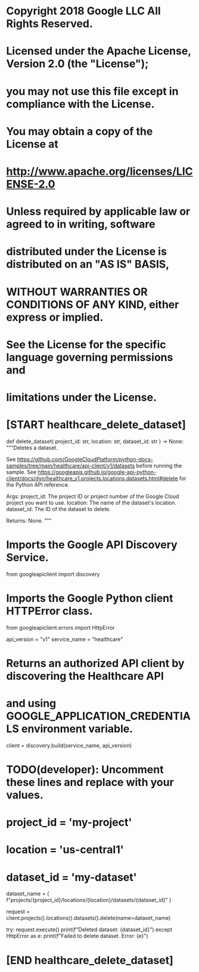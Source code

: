 # Copyright 2018 Google LLC All Rights Reserved.
#
# Licensed under the Apache License, Version 2.0 (the "License");
# you may not use this file except in compliance with the License.
# You may obtain a copy of the License at
#
#     http://www.apache.org/licenses/LICENSE-2.0
#
# Unless required by applicable law or agreed to in writing, software
# distributed under the License is distributed on an "AS IS" BASIS,
# WITHOUT WARRANTIES OR CONDITIONS OF ANY KIND, either express or implied.
# See the License for the specific language governing permissions and
# limitations under the License.


# [START healthcare_delete_dataset]
def delete_dataset(
    project_id: str, location: str, dataset_id: str
) -> None:
  """Deletes a dataset.

  See
  https://github.com/GoogleCloudPlatform/python-docs-samples/tree/main/healthcare/api-client/v1/datasets
  before running the sample.
  See https://googleapis.github.io/google-api-python-client/docs/dyn/healthcare_v1.projects.locations.datasets.html#delete
  for the Python API reference.

  Args:
    project_id: The project ID or project number of the Google Cloud project you want
        to use.
    location: The name of the dataset's location.
    dataset_id: The ID of the dataset to delete.

  Returns:
    None.
  """
  # Imports the Google API Discovery Service.
  from googleapiclient import discovery
  # Imports the Google Python client HTTPError class.
  from googleapiclient.errors import HttpError

  api_version = "v1"
  service_name = "healthcare"
  # Returns an authorized API client by discovering the Healthcare API
  # and using GOOGLE_APPLICATION_CREDENTIALS environment variable.
  client = discovery.build(service_name, api_version)

  # TODO(developer): Uncomment these lines and replace with your values.
  # project_id = 'my-project'
  # location = 'us-central1'
  # dataset_id = 'my-dataset'
  dataset_name = (
      f"projects/{project_id}/locations/{location}/datasets/{dataset_id}"
  )

  request = client.projects().locations().datasets().delete(name=dataset_name)

  try:
    request.execute()
    print(f"Deleted dataset: {dataset_id}")
  except HttpError as e:
    print(f"Failed to delete dataset. Error: {e}")

# [END healthcare_delete_dataset]